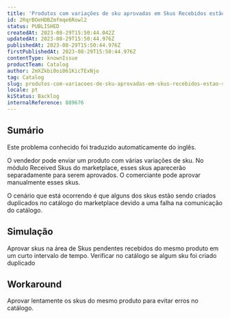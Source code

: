 ```yaml
---
title: 'Produtos com variações de sku aprovadas em Skus Recebidos estão sendo criados com skus duplicados no Catálogo.'
id: 2RqrBOeHDBZmfmqe6Rowl2
status: PUBLISHED
createdAt: 2023-08-29T15:50:44.042Z
updatedAt: 2023-08-29T15:50:44.976Z
publishedAt: 2023-08-29T15:50:44.976Z
firstPublishedAt: 2023-08-29T15:50:44.976Z
contentType: knownIssue
productTeam: Catalog
author: 2mXZkbi0oi061KicTExNjo
tag: Catalog
slug: produtos-com-variacoes-de-sku-aprovadas-em-skus-recebidos-estao-sendo-criados-com-skus-duplicados-no-catalogo
locale: pt
kiStatus: Backlog
internalReference: 889676
---
```


## Sumário

<div class="alert alert-info">
  <p>Este problema conhecido foi traduzido automaticamente do inglês.</p>
</div>


O vendedor pode enviar um produto com várias variações de sku.
No módulo Received Skus do marketplace, esses skus aparecerão separadamente para serem aprovados.
O comerciante pode aprovar manualmente esses skus.

O cenário que está ocorrendo é que alguns dos skus estão sendo criados duplicados no catálogo do marketplace devido a uma falha na comunicação do catálogo.

## Simulação


Aprovar skus na área de Skus pendentes recebidos do mesmo produto em um curto intervalo de tempo.
Verificar no catálogo se algum sku foi criado duplicado



## Workaround


Aprovar lentamente os skus do mesmo produto para evitar erros no catálogo.





